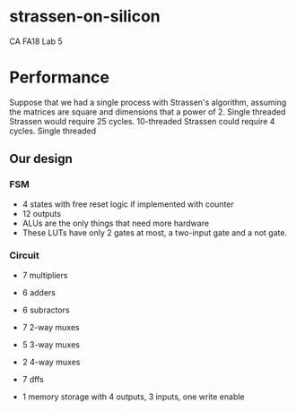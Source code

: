 # strassen-on-silicon
CA FA18 Lab 5 

# Performance

Suppose that we had a single process with Strassen's algorithm, assuming the matrices are square and dimensions that a power of 2.
Single threaded Strassen would require 25 cycles.
10-threaded Strassen could require 4 cycles.
Single threaded

## Our design

### FSM
- 4 states with free reset logic if implemented with counter
- 12 outputs
- ALUs are the only things that need more hardware
- These LUTs have only 2 gates at most, a two-input gate and a not gate.

### Circuit
- 7 multipliers
- 6 adders
- 6 subractors

- 7 2-way muxes
- 5 3-way muxes
- 2 4-way muxes
- 7 dffs
- 1 memory storage with 4 outputs, 3 inputs, one write enable
